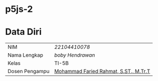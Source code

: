 # p5js-2
# Data Diri

|  |  |
|--|--|
| NIM | *22104410078* |
| Nama Lengkap | *boby Hendrawan* |
| Kelas | TI-5B |
| Dosen Pengampu | [Mohammad Faried Rahmat, S.ST., M.Tr.T](https://github.com/fariedrahmat) |



